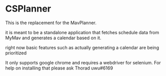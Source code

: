 # CSPlanner

This is the replacement for the MavPlanner.

it is meant to be a standalone application that fetches schedule data from MyMav and generates a calendar based on it.

right now basic features such as actually generating a calendar are being prioritized

It only supports google chrome and requires a webdriver for selenium. For help on installing that please ask Thorad uwu#6169
